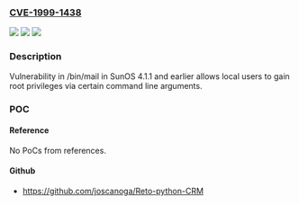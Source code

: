 ### [CVE-1999-1438](https://cve.mitre.org/cgi-bin/cvename.cgi?name=CVE-1999-1438)
![](https://img.shields.io/static/v1?label=Product&message=n%2Fa&color=blue)
![](https://img.shields.io/static/v1?label=Version&message=n%2Fa&color=blue)
![](https://img.shields.io/static/v1?label=Vulnerability&message=n%2Fa&color=brighgreen)

### Description

Vulnerability in /bin/mail in SunOS 4.1.1 and earlier allows local users to gain root privileges via certain command line arguments.

### POC

#### Reference
No PoCs from references.

#### Github
- https://github.com/joscanoga/Reto-python-CRM


